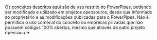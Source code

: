 Os conceitos descritos aqui são de uso restrito do PowerPipes, podendo ser modificado e utilizado em projetos opensource, desde que informado ao proprietário e as modificações publicadas para o PowerPipes.
Não é permitido o uso comerial do conceito ou empresas privadas que não possuem códigos 100% abertos, mesmo que através de outro projeto opensource.
